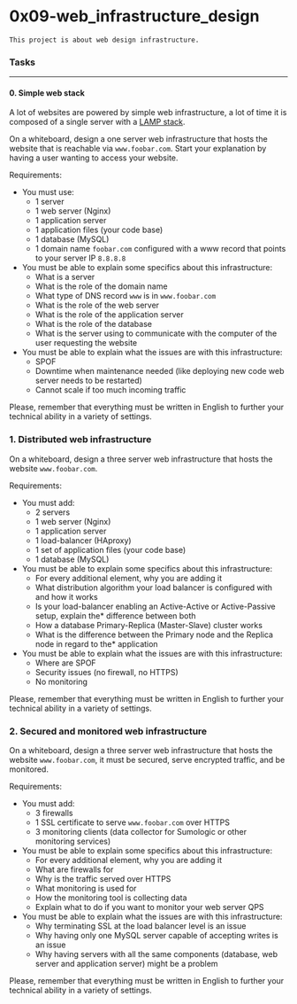 # 0x09-web_infrastructure_design

`This project is about web design infrastructure.`

### Tasks

---

#### 0. Simple web stack

A lot of websites are powered by simple web infrastructure, a lot of time it is composed of a single server with a [LAMP stack](https://intranet.alxswe.com/rltoken/YVDX0XsC6XHp0nmezvT9vQ).

On a whiteboard, design a one server web infrastructure that hosts the website that is reachable via `www.foobar.com`. Start your explanation by having a user wanting to access your website.

Requirements:

-   You must use:
    -   1 server
    -   1 web server (Nginx)
    -   1 application server
    -   1 application files (your code base)
    -   1 database (MySQL)
    -   1 domain name `foobar.com` configured with a www record that points to your server IP `8.8.8.8`
-   You must be able to explain some specifics about this infrastructure:
    -   What is a server
    -   What is the role of the domain name
    -   What type of DNS record `www` is in `www.foobar.com`
    -   What is the role of the web server
    -   What is the role of the application server
    -   What is the role of the database
    -   What is the server using to communicate with the computer of the user requesting the website
-   You must be able to explain what the issues are with this infrastructure:
    -   SPOF
    -   Downtime when maintenance needed (like deploying new code web server needs to be restarted)
    -   Cannot scale if too much incoming traffic

Please, remember that everything must be written in English to further your technical ability in a variety of settings.

### 1. Distributed web infrastructure

On a whiteboard, design a three server web infrastructure that hosts the website `www.foobar.com`.

Requirements:

-   You must add:
    -   2 servers
    -   1 web server (Nginx)
    -   1 application server
    -   1 load-balancer (HAproxy)
    -   1 set of application files (your code base)
    -   1 database (MySQL)
-   You must be able to explain some specifics about this infrastructure:
    -   For every additional element, why you are adding it
    -   What distribution algorithm your load balancer is configured with and how it works
    -   Is your load-balancer enabling an Active-Active or Active-Passive setup, explain the\* difference between both
    -   How a database Primary-Replica (Master-Slave) cluster works
    -   What is the difference between the Primary node and the Replica node in regard to the\* application
-   You must be able to explain what the issues are with this infrastructure:
    -   Where are SPOF
    -   Security issues (no firewall, no HTTPS)
    -   No monitoring

Please, remember that everything must be written in English to further your technical ability in a variety of settings.

### 2. Secured and monitored web infrastructure

On a whiteboard, design a three server web infrastructure that hosts the website `www.foobar.com`, it must be secured, serve encrypted traffic, and be monitored.

Requirements:

-   You must add:
    -   3 firewalls
    -   1 SSL certificate to serve `www.foobar.com` over HTTPS
    -   3 monitoring clients (data collector for Sumologic or other monitoring services)
-   You must be able to explain some specifics about this infrastructure:
    -   For every additional element, why you are adding it
    -   What are firewalls for
    -   Why is the traffic served over HTTPS
    -   What monitoring is used for
    -   How the monitoring tool is collecting data
    -   Explain what to do if you want to monitor your web server QPS
-   You must be able to explain what the issues are with this infrastructure:
    -   Why terminating SSL at the load balancer level is an issue
    -   Why having only one MySQL server capable of accepting writes is an issue
    -   Why having servers with all the same components (database, web server and application server) might be a problem

Please, remember that everything must be written in English to further your technical ability in a variety of settings.
